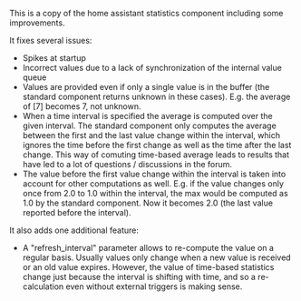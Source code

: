 This is a copy of the home assistant statistics component including some improvements.

It fixes several issues:
- Spikes at startup
- Incorrect values due to a lack of synchronization of the internal value queue
- Values are provided even if only a single value is in the buffer (the standard component returns unknown in these cases). E.g. the average of [7] becomes 7, not unknown.
- When a time interval is specified the average is computed over the given interval. The standard component only computes the average between the first and the last value change within the interval, which ignores the time before the first change as well as the time after the last change. This way of comuting time-based average leads to results that have led to a lot of questions / discussions in the forum.
- The value before the first value change within the interval is taken into account for other computations as well. E.g. if the value changes only once from 2.0 to 1.0 within the interval, the max would be computed as 1.0 by the standard component. Now it becomes 2.0 (the last value reported before the interval).

It also adds one additional feature:
- A "refresh_interval" parameter allows to re-compute the value on a regular basis. Usually values only change when a new value is received or an old value expires. However, the value of time-based statistics change just because the interval is shifting with time, and so a re-calculation even without external triggers is making sense.
